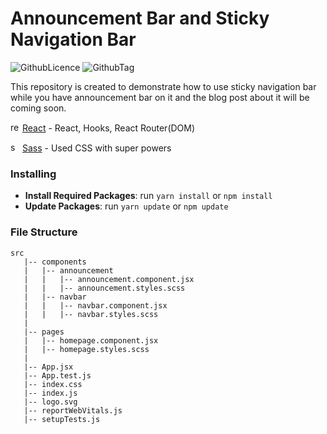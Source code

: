 # Announcement Bar and Sticky Navigation Bar
![GithubLicence](https://img.shields.io/github/license/damlakoksal/announcement-navbar-react)
![GithubTag](https://img.shields.io/github/v/tag/damlakoksal/announcement-navbar-react)

This repository is created to demonstrate how to use sticky navigation bar while you have announcement bar on it and the blog post about it will be coming soon. 

<img src="https://cdn.jsdelivr.net/npm/simple-icons@3.0.1/icons/react.svg" alt="reactjs" height="15" width="15" />&nbsp;[React](http://reactjs.org) - React, Hooks, React Router(DOM)

<img src="https://cdn.jsdelivr.net/npm/simple-icons@3.0.1/icons/sass.svg" alt="sass" height="15" width="15" />&nbsp;[Sass](https://sass-lang.com) - Used CSS with super powers


### Installing

- **Install Required Packages**: run `yarn install` or `npm install`
- **Update Packages**: run `yarn update` or `npm update`

### File Structure

```
src
   |-- components
   |   |-- announcement
   |   |   |-- announcement.component.jsx
   |   |   |-- announcement.styles.scss
   |   |-- navbar
   |   |   |-- navbar.component.jsx
   |   |   |-- navbar.styles.scss
   |
   |-- pages
   |   |-- homepage.component.jsx
   |   |-- homepage.styles.scss
   |
   |-- App.jsx
   |-- App.test.js
   |-- index.css
   |-- index.js
   |-- logo.svg
   |-- reportWebVitals.js
   |-- setupTests.js
```
